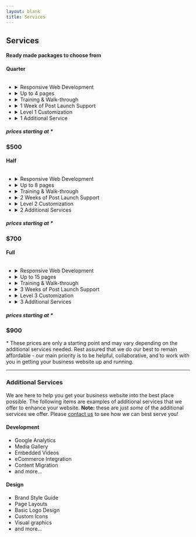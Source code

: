 ```yaml
---
layout: blank
title: Services
---
```

<div class="row_md row_trim_bottom">
	<div class="container_lg">
		<div class="text_center">
			<h2 class="text_charcoal">Services</h2>
			<h4>Ready made packages to choose from</h4>
		</div>
	</div>
</div>
<div class="row_sm">
	<div class="container_xl">
		<div class="column_thirds">
			<div class="column_third_block">
				<div class="card">
					<div class="card_title text_center bg_dark border_bottom_gold">
						<h4 class="text_regular text_trim_bottom text_white">Quarter</h4>
						<img class="card_tier" src="{{site.url}}/assets/moon_quarter.png" alt="">
					</div>
					<div class="card_content">
						<ul class="card_list">
							<li class="card_list_item card_item_active">
								<details>
								<summary>Responsive Web Development</summary>
								<div class="card_item_summary_gold">Responsive web development ensures that your website is viewable on all devices. Users can expect to have a quality experience when viewing your website on desktop computers, laptops, tablets, and mobile phones.</div>
								</details>
							</li>
							<li class="card_list_item card_item_active">
								<details>
								<summary>Up to 4 pages</summary>
								<div class="card_item_summary_gold">For example: a home page, an about page, a blog page, contact page, and so forth.</div>
								</details>
							</li>
							<li class="card_list_item card_item_active">
								<details>
								<summary>Training & Walk-through</summary>
								<div class="card_item_summary_gold">Prior to launching your site, we offer an on-call walk-through of how your website was built, along with how to manage your content.</div>
								</details>
							</li>
							<li class="card_list_item card_item_active">
								<details>
								<summary>1 Week of Post Launch Support</summary>
								<div class="card_item_summary_gold">
									After your website goes live, we will be more than happy to  offer assistance with any questions or issues you might have for <span class="text_underline">one week</span>.
								</div>
								</details>
							</li>
							<li class="card_list_item card_item_active">
								<details>
									<summary>Level 1 Customization</summary>
									<div class="card_item_summary_gold">
										We'll be more than happy to help style your website to match your company branding by using your color palette, available fonts, page layouts, icons, and other user interface components.
									</div>
								</details>
							</li>
							<li class="card_list_item card_item_active">
								<details>
									<summary>1 Additional Service</summary>
									<div class="card_item_summary_gold">
										We can configure <a class="text_dark text_underline" href="#add-ons">1 additional service</a> of your choice.
									</div>
								</details>
							</li>
						</ul>
						<h5 class="card_price text_center">prices starting at <span class="text_red">*</span></h5>
						<h3 class="text_center">$500</h3>
						<!-- <a href class="card_cta_gold">Details</a> -->
					</div>
				</div>
			</div>
			<div class="column_third_block">
				<div class="card">
					<div class="card_title text_center bg_dark border_bottom_blue">
						<h4 class="text_regular text_trim_bottom text_white">Half</h4>
						<img class="card_tier" src="{{site.url}}/assets/moon_half.png" alt="">
					</div>
					<div class="card_content">
						<ul class="card_list">
							<li class="card_list_item card_item_active">
								<details>
									<summary>Responsive Web Development</summary>
									<div class="card_item_summary_blue">Responsive web development ensures that your website is viewable on all devices. Users can expect to have a quality experience when viewing your website on desktop computers, laptops, tablets, and mobile phones.</div>
								</details>
							</li>
							<li class="card_list_item card_item_active">
								<details>
									<summary>Up to 8 pages</summary>
									<div class="card_item_summary_blue">For example: a home page, an about page, a blog page, contact page, FAQ, products, services, and so forth.</div>
								</details>
							</li>
							<li class="card_list_item card_item_active">
								<details>
									<summary>Training & Walk-through</summary>
									<div class="card_item_summary_blue">Prior to launching your site, we offer an on-call walk-through of how your website was built, along with how to manage your content.</div>
								</details>
							</li>
							<li class="card_list_item card_item_active">
								<details>
									<summary>2 Weeks of Post Launch Support</summary>
									<div class="card_item_summary_blue">
										After your website goes live, we will be more than happy to  offer assistance with any questions or issues you might have for <span class="text_underline">two weeks</span>.
									</div>
								</details>
							</li>
							<li class="card_list_item card_item_active">
								<details>
									<summary>Level 2 Customization</summary>
									<div class="card_item_summary_blue">
										We'll style your website to match your company branding by using your color palette, available fonts, page layouts, icons, and other user interface components. In addition, we offer a few animations and user interactions throughout your pages as well.
									</div>
								</details>
							</li>
							<li class="card_list_item card_item_active">
								<details>
									<summary>2 Additional Services</summary>
									<div class="card_item_summary_blue">
										We can configure <a class="text_dark text_underline" href="#add-ons">2 additional services</a> of your choice.
									</div>
								</details>
							</li>
						</ul>
						<h5 class="card_price text_center">prices starting at <span class="text_red">*</span></h5>
						<h3 class="text_center">$700</h3>
						<!-- <div class="card_cta_blue">Details</div> -->
					</div>
				</div>
			</div>
			<div class="column_third_block">
				<div class="card">
					<div class="card_title text_center bg_dark border_bottom_jungle">
						<h4 class="text_regular text_trim_bottom text_white">Full</h4>
						<img class="card_tier" src="{{site.url}}/assets/moon_full.png" alt="">
					</div>
					<div class="card_content">
						<ul class="card_list">
							<li class="card_list_item card_item_active">
								<details>
									<summary>Responsive Web Development</summary>
									<div class="card_item_summary_jungle">Responsive web development ensures that your website is viewable on all devices. Users can expect to have a quality experience when viewing your website on desktop computers, laptops, tablets, and mobile phones.</div>
								</details>
							</li>
							<li class="card_list_item card_item_active">
								<details>
									<summary>Up to 15 pages</summary>
									<div class="card_item_summary_jungle">For example: a home page, an about page, a blog page, contact page, FAQ, products, services, and so forth.</div>
								</details>
							</li>
							<li class="card_list_item card_item_active">
								<details>
									<summary>Training & Walk-through</summary>
									<div class="card_item_summary_jungle">Prior to launching your site, we offer an on-call walk-through of how your website was built, along with how to manage your content.</div>
								</details>
							</li>
							<li class="card_list_item card_item_active">
								<details>
									<summary>3 Weeks of Post Launch Support</summary>
									<div class="card_item_summary_jungle">
										After your website goes live, we will be more than happy to  offer assistance with any questions or issues you might have for <span class="text_underline">three weeks</span>.
									</div>
								</details>
							</li>
							<li class="card_list_item card_item_active">
								<details>
									<summary>Level 3 Customization</summary>
									<div class="card_item_summary_jungle">
										We offer more than just styling your website to match your company branding. We'll also help integrate customized interactions, animations, and work with you to extend any functionality you can imagine.
									</div>
								</details>
							</li>
							<li class="card_list_item card_item_active">
								<details>
									<summary>3 Additional Services</summary>
									<div class="card_item_summary_jungle">
										We can configure <a class="text_dark text_underline" href="#add-ons">3 additional services</a> of your choice.
									</div>
								</details>
							</li>
						</ul>
						<h5 class="card_price text_center">prices starting at <span class="text_red">*</span></h5>
						<h3 class="text_center">$900</h3>
<!-- 						<div class="card_cta_jungle">Details</div> -->
					</div>
				</div>
			</div>
		</div>
	<p><span class="text_red">*</span> These prices are only a starting point and may vary depending on the additional services needed. Rest assured that we do our best to remain affordable - our main priority is to be helpful, collaborative, and to work with you in getting your business website up and running.</p>
	</div>
</div>
<hr class="divider">

<div class="row_sm">
	<div class="container_lg">
		<h3 id="add-ons" class="text_center">Additional Services</h3>
		<p class="text_center">We are here to help you get your business website into the best place possible. The following items are examples of additional services that we offer to enhance your website. <strong>Note:</strong> these are just <em>some</em> of the additional services we offer. Please <a href="/contact">contact us</a> to see how we can best serve you!</p>
		<div class="column_half">
			<div class="column_half_block">
				<h4 class="text_center text_regular">Development</h4>
				<ul class="page_base_list text_center">
					<li>Google Analytics</li>
					<li>Media Gallery</li>
					<li>Embedded Videos</li>
					<li>eCommerce Integration</li>
					<li>Content Migration</li>
					<li>and more...</li>
				</ul>
			</div>
			<div class="column_half_block">
				<h4 class="text_center text_regular">Design</h4>
				<ul class="page_base_list text_center">
					<li>Brand Style Guide</li>
					<li>Page Layouts</li>
					<li>Basic Logo Design</li>
					<li>Custom Icons</li>
					<li>Visual graphics</li>
					<li>and more...</li>
				</ul>
			</div>
		</div>
	</div>
</div>